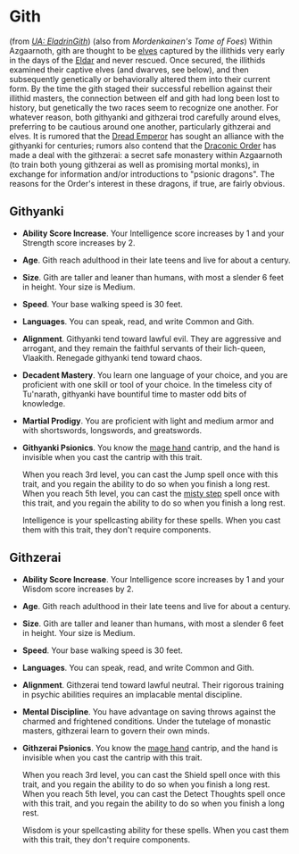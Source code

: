 # Gith
(from [*UA: EladrinGith*](/Supplements/UA-Eladrin-Gith.pdf))
(also from *Mordenkainen's Tome of Foes*)
Within Azgaarnoth, gith are thought to be [elves](Elves.md) captured by the illithids very early in the days of the [Eldar](/Races/Eldar.md) and never rescued. Once secured, the illithids examined their captive elves (and dwarves, see below), and then subsequently genetically or behaviorally altered them into their current form. By the time the gith staged their successful rebellion against their illithid masters, the connection between elf and gith had long been lost to history, but genetically the two races seem to recognize one another. For whatever reason, both githyanki and githzerai trod carefully around elves, preferring to be cautious around one another, particularly githzerai and elves. It is rumored that the [Dread Emperor](/People/DreadEmperor.md) has sought an alliance with the githyanki for centuries; rumors also contend that the [Draconic Order](/Organizations/DraconicOrder/DraconicOrder.md) has made a deal with the githzerai: a secret safe monastery within Azgaarnoth (to train both young githzerai as well as promising mortal monks), in exchange for information and/or introductions to "psionic dragons". The reasons for the Order's interest in these dragons, if true, are fairly obvious.

## Githyanki
* **Ability Score Increase**. Your Intelligence score increases by 1 and your Strength score increases by 2.

* **Age**. Gith reach adulthood in their late teens and live for about a century.

* **Size**. Gith are taller and leaner than humans, with most a slender 6 feet in height. Your size is Medium.

* **Speed**. Your base walking speed is 30 feet.

* **Languages**. You can speak, read, and write Common and Gith.

* **Alignment**. Githyanki tend toward lawful evil. They are aggressive and arrogant, and they remain the faithful servants of their lich-queen, Vlaakith. Renegade githyanki tend toward chaos.

* **Decadent Mastery**. You learn one language of your choice, and you are proficient with one skill or tool of your choice. In the timeless city of Tu'narath, githyanki have bountiful time to master odd bits of knowledge.

* **Martial Prodigy**. You are proficient with light and medium armor and with shortswords, longswords, and greatswords.

* **Githyanki Psionics**. You know the [mage hand](https://www.dndbeyond.com/spells/mage-hand) cantrip, and the hand is invisible when you cast the cantrip with this trait.

  When you reach 3rd level, you can cast the Jump spell once with this trait, and you regain the ability to do so when you finish a long rest. When you reach 5th level, you can cast the [misty step](https://www.dndbeyond.com/spells/misty-step) spell once with this trait, and you regain the ability to do so when you finish a long rest.

  Intelligence is your spellcasting ability for these spells. When you cast them with this trait, they don't require components.

## Githzerai
* **Ability Score Increase**. Your Intelligence score increases by 1 and your Wisdom score increases by 2.

* **Age**. Gith reach adulthood in their late teens and live for about a century.

* **Size**. Gith are taller and leaner than humans, with most a slender 6 feet in height. Your size is Medium.

* **Speed**. Your base walking speed is 30 feet.

* **Languages**. You can speak, read, and write Common and Gith.

* **Alignment**. Githzerai tend toward lawful neutral. Their rigorous training in psychic abilities requires an implacable mental discipline.

* **Mental Discipline**. You have advantage on saving throws against the charmed and frightened conditions. Under the tutelage of monastic masters, githzerai learn to govern their own minds.

* **Githzerai Psionics**. You know the [mage hand](https://www.dndbeyond.com/spells/mage-hand) cantrip, and the hand is invisible when you cast the cantrip with this trait.

  When you reach 3rd level, you can cast the Shield spell once with this trait, and you regain the ability to do so when you finish a long rest. When you reach 5th level, you can cast the Detect Thoughts spell once with this trait, and you regain the ability to do so when you finish a long rest.

  Wisdom is your spellcasting ability for these spells. When you cast them with this trait, they don't require components.

